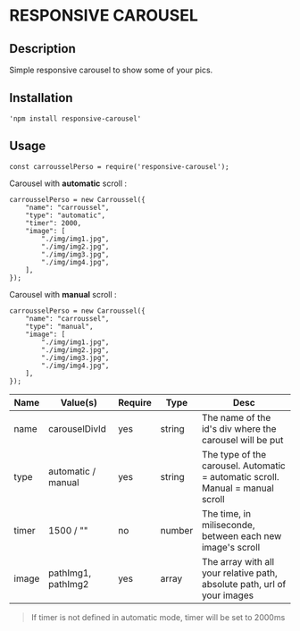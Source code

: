
# RESPONSIVE CAROUSEL

## Description

Simple responsive carousel to show some of your pics.

## Installation

    'npm install responsive-carousel'

## Usage

    const carrousselPerso = require('responsive-carousel');

Carousel with **automatic** scroll :

    carrousselPerso = new Carroussel({
        "name": "carroussel",
        "type": "automatic",
        "timer": 2000,
        "image": [
            "./img/img1.jpg",
            "./img/img2.jpg",
            "./img/img3.jpg",
            "./img/img4.jpg",
        ],
    });

Carousel with **manual** scroll :

    carrousselPerso = new Carroussel({
        "name": "carroussel",
        "type": "manual",
        "image": [
            "./img/img1.jpg",
            "./img/img2.jpg",
            "./img/img3.jpg",
            "./img/img4.jpg",
        ],
    });

| Name  | Value(s)           | Require | Type   | Desc                                                                           |
|-------|--------------------|---------|--------|--------------------------------------------------------------------------------|
| name  | carouselDivId      | yes     | string | The name of the id's div where the carousel will be put                        |
| type  | automatic / manual | yes     | string | The type of the carousel. Automatic = automatic scroll. Manual = manual scroll |
| timer | 1500 / ""          | no      | number | The time, in miliseconde, between each new image's scroll                      |
| image | pathImg1, pathImg2 | yes     | array  | The array with all your relative path, absolute path, url of your images       |

>If timer is not defined in automatic mode, timer will be set to 2000ms

